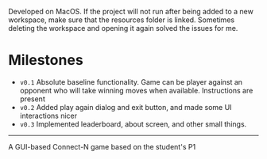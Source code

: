 Developed on MacOS.
If the project will not run after being added to a new workspace, make sure that the resources folder is linked.
Sometimes deleting the workspace and opening it again solved the issues for me.
# Milestones
- `v0.1` Absolute baseline functionality. Game can be player against an opponent who will take winning moves when available. 
Instructions are present
- `v0.2` Added play again dialog and exit button, and made some UI interactions nicer
- `v0.3` Implemented leaderboard, about screen, and other small things.
***
A GUI-based Connect-N game based on the student's P1
